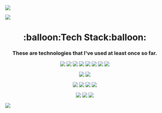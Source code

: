 <img src="https://capsule-render.vercel.app/api?type=slice&color=4FC08D&height=200&section=header&text=WooseongHAM&fontSize=40&fontColor=ffffff&fontAlign=80&animation=twinkling" />


<a href="https://hits.seeyoufarm.com"><img src="https://hits.seeyoufarm.com/api/count/incr/badge.svg?url=https%3A%2F%2Fgithub.com%2FWOOSEONG-HAM&count_bg=%2379C83D&title_bg=%23555555&icon=&icon_color=%23E7E7E7&title=hits&edge_flat=false"/></a> 

<h1 align="center">:balloon:Tech Stack:balloon:</h1>

<h3 align="center">These are technologies that I've used at least once so far.</h3>

<p align="center"><img src="https://img.shields.io/badge/Html5-E34F26?style=flat-square&logo=Html5&logoColor=white"/></a>
<img src="https://img.shields.io/badge/JavaScript-F7DF1E?style=flat-square&logo=JavaScript&logoColor=white"/></a>
<img src="https://img.shields.io/badge/TypeScript-007ACC?style=flat-square&logo=TypeScript&logoColor=white"/></a>
<img src="https://img.shields.io/badge/Angular-DD0031?style=flat-square&logo=Angular&logoColor=white"/></a>
<img src="https://img.shields.io/badge/React-61DAFB?style=flat-square&logo=React&logoColor=white"/></a>
<img src="https://img.shields.io/badge/Redux-764ABC?style=flat-square&logo=Redux&logoColor=white"/></a>
<img src="https://img.shields.io/badge/jQuery-0769AD?style=flat-square&logo=jQuery&logoColor=white"/></a>
<img src="https://img.shields.io/badge/Webpack-8DD6F9?style=flat-square&logo=MongoDB&logoColor=white"/></a></p>

<p align="center"><img src="https://img.shields.io/badge/CSS3-1572B6?style=flat-square&logo=CSS3&logoColor=white"/></a>
<img src="https://img.shields.io/badge/Sass-CC6699?style=flat-square&logo=Sass&logoColor=white"/></a></p>

<p align="center"><img src="https://img.shields.io/badge/MongoDB-47A248?style=flat-square&logo=MongoDB&logoColor=white"/></a>
<img src="https://img.shields.io/badge/Docker-2496ED?style=flat-square&logo=Docker&logoColor=white"/></a>
<img src="https://img.shields.io/badge/Firebase-FFCA28?style=flat-square&logo=Firebase&logoColor=white"/></a>
<img src="https://img.shields.io/badge/FileZilla-BF0000?style=flat-square&logo=FileZilla&logoColor=white"/></a></p>

<a herf="#"><p align="center"><img src="https://img.shields.io/badge/Instagram-E4405F?style=flat-square&logo=Instagram&logoColor=white"/></a>
<a herf="#"><img src="https://img.shields.io/badge/Gmail-D14836?style=flat-square&logo=Gmail&logoColor=white"/></a>
<a herf="#"><img src="https://img.shields.io/badge/tech Blog-11B48A?style=flat-square&logo=Vimeo&logoColor=white"/></a></p>


<img src="https://capsule-render.vercel.app/api?type=slice&color=F7DF1E&height=200&section=footer&fontSize=60&rotate=180" />
